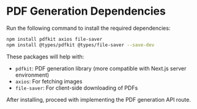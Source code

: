 # PDF Generation Dependencies

Run the following command to install the required dependencies:

```bash
npm install pdfkit axios file-saver
npm install @types/pdfkit @types/file-saver --save-dev
```

These packages will help with:

- `pdfkit`: PDF generation library (more compatible with Next.js server environment)
- `axios`: For fetching images
- `file-saver`: For client-side downloading of PDFs

After installing, proceed with implementing the PDF generation API route.